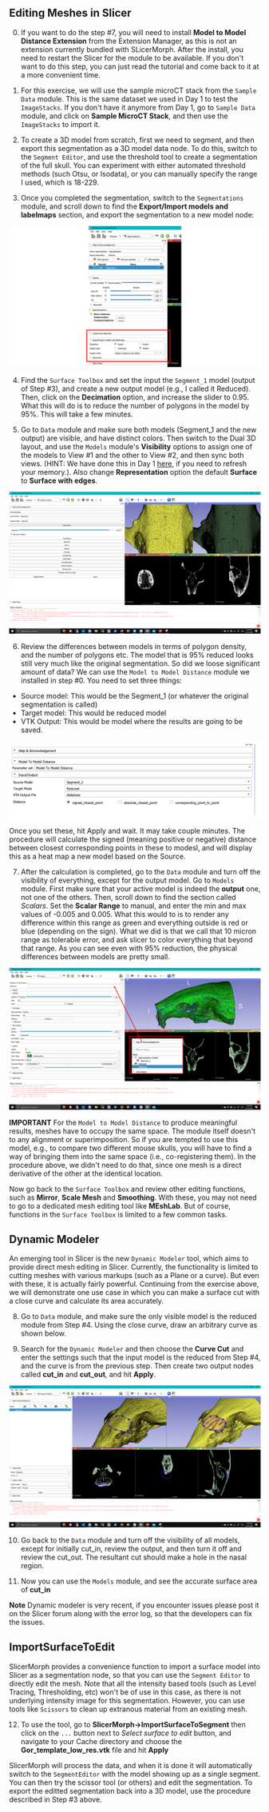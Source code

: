## Editing Meshes in Slicer  

0. If you want to do the step #7, you will need to install **Model to Model Distance Extension** from the Extension Manager, as this is not an extension currently bundled with SLicerMorph. After the install, you need to restart the Slicer for the module to be available. If you don't want to do this step, you can just read the tutorial and come back to it at a more convenient time. 

1. For this exercise, we will use the sample microCT stack from the `Sample Data` module. This is the same dataset we used in Day 1 to test the `ImageStacks`. If you don't have it anymore from Day 1, go to `Sample Data` module, and click on **Sample MicroCT Stack**, and then use the `ImageStacks` to import it. 

2. To create a 3D model from scratch, first we need to segment, and then export this segmentation as a 3D model data node. To do this, switch to the `Segment Editor`, and use the threshold tool to create a segmentation of the full skull. You can experiment with either automated threshold methods (such Otsu, or Isodata), or you can manually specify the range I used, which is 18-229. 

3. Once you completed the segmentation, switch to the `Segmentations` module, and scroll down to find the **Export/Import models and labelmaps** section, and export the segmentation to a new model node:

<img src="Segmentations1.png">

4. Find the `Surface Toolbox` and set the input the `Segment_1` model (output of Step #3), and create a new output model (e.g., I called it Reduced). Then, click on the **Decimation** option, and increase the slider to 0.95. What this will do is to reduce the number of polygons in the model by 95%. This will take a few minutes. 

5. Go to `Data` module and make sure both models (Segment_1 and the new output) are visible, and have distinct colors. Then switch to the Dual 3D layout, and use the `Models` module's **Visibility** options to assign one of the models to View #1 and the other to View #2, and then sync both views. (HINT: We have done this in Day 1 [here](https://github.com/SlicerMorph/S_2020/blob/master/Day_1/Models/Models.md), if you need to refresh your memory.). Also change  **Representation** option the default **Surface** to **Surface with edges**. 

<img src="Toolbox1.png">

6. Review the differences between models in terms of polygon density, and the number of polygons etc. The model that is 95% reduced looks still very much like the original segmentation. So did we loose significant amount of data? We can use the  `Model to Model Distance` module we installed in step #0. You need to set three things: 
  - Source model: This would be the Segment_1 (or whatever the original segmentation is called)
  - Target model: This would be reduced model
  - VTK Output: This would be model where the results are going to be saved. 

<img src="Distance1.png">  
  
Once you set these, hit Apply and wait. It may take couple minutes. The procedure will calculate the signed (meaning positive or negative) distance between closest corresponding points in these to modesl, and will display this as a heat map a new model based on the Source. 

7. After the calculation is completed, go to the `Data` module and turn off the visibility of everything, except for the output model. Go to `Models` module. First make sure that your active model is indeed the **output** one, not one of the others. Then, scroll down to find the section called *Scalars*. Set the **Scalar Range** to manual, and enter the min and max values of -0.005 and 0.005. What this would to is to render any difference within this range as green and everything outside is red or blue (depending on the sign). What we did is that we call that 10 micron range as tolerable error, and ask slicer to color everything that beyond that range. As you can see even with 95% reduction, the physical differences between models are pretty small.

<img src="Distance2.png">


**IMPORTANT** For the `Model to Model Distance` to produce meaningful results, meshes have to occupy the same space. The module itself doesn't to any alignment or superimposition. So if you are tempted to use this model, e.g., to compare two different mouse skulls, you will have to find a way of bringing them into the same space (i.e., co-registering them). In the procedure above, we didn't need to do that, since one mesh is a direct derivative of the other at the identical location.   


Now go back to the `Surface Toolbox` and review other editing functions, such as **Mirror**, **Scale Mesh** and **Smoothing**. With these, you may not need to go to a dedicated mesh editing tool like **MEshLab**. But of course, functions in the `Surface Toolbox` is limited to a few common tasks. 

## Dynamic Modeler

An emerging tool in Slicer is the new `Dynamic Modeler` tool, which aims to provide direct mesh editing in Slicer. Currently, the functionality is limited to cutting meshes with various markups (such as a Plane or a curve). But even with these, it is actually fairly powerful. Continuing from the exercise above, we will demonstrate one use case in which you can make a surface cut with a close curve and calculate its area accurately. 

8. Go to `Data` module, and make sure the only visible model is the reduced module from Step #4. Using the close curve, draw an arbitrary curve as shown below. 


9. Search for the `Dynamic Modeler` and then choose the **Curve Cut** and enter the settings such that the input model is the reduced from Step #4, and the curve is from the previous step. Then create two output nodes called **cut_in** and **cut_out**, and hit **Apply**.

<img src="SurfaceCut1.png">

10. Go back to the `Data` module and turn off the visibility of all models, except for initially cut_in, review the output, and then turn it off and review the cut_out. The resultant cut should make a hole in the nasal region. 

11. Now you can use the `Models` module, and see the accurate surface area of **cut_in**

**Note** Dynamic modeler is very recent, if you encounter issues please post it on the Slicer forum along with the error log, so that the developers can fix the issues. 

## ImportSurfaceToEdit

SlicerMorph provides a convenience function to import a surface model into Slicer as a segmentation node, so that you can use the `Segment Editor` to directly edit the mesh. Note that all the intensity based tools (such as Level Tracing, Thresholding, etc) won't be of use in this case, as there is not underlying intensity image for this segmentation. However, you can use tools like `Scissors` to clean up extranous material from an existing mesh. 

12. To use the tool, go to **SlicerMorph->ImportSurfaceToSegment** then click on the `...` button next to *Select surface to edit* button, and navigate to your Cache directory and choose the  **Gor_template_low_res.vtk** file and hit **Apply**

SlicerMorph will process the data, and when it is done it will automatically switch to the `SegmentEditor` with the model showing up as a single segment. You can then try the scissor tool (or others) and edit the segmentation. To export the editted segmentation back into a 3D model, use the procedure described in Step #3 above. 
